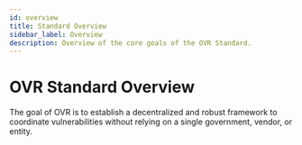 ```yaml
---
id: overview
title: Standard Overview
sidebar_label: Overview
description: Overview of the core goals of the OVR Standard.
---
```


# OVR Standard Overview

The goal of OVR is to establish a decentralized and robust framework to coordinate vulnerabilities without relying on a single government, vendor, or entity.
